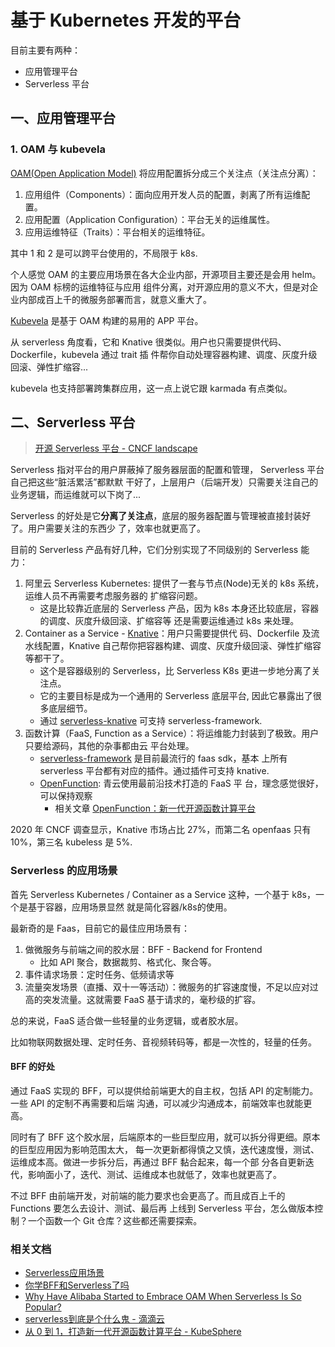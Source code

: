 # 基于 Kubernetes 开发的平台

目前主要有两种：

- 应用管理平台
- Serverless 平台

## 一、应用管理平台

### 1. OAM 与 kubevela

[OAM(Open Application Model)](https://github.com/oam-dev) 将应用配置拆分成三个关注点（关注点分离）：

1. 应用组件（Components）：面向应用开发人员的配置，剥离了所有运维配置。
2. 应用配置（Application Configuration）：平台无关的运维属性。
3. 应用运维特征（Traits）：平台相关的运维特征。

其中 1 和 2 是可以跨平台使用的，不局限于 k8s.

个人感觉 OAM 的主要应用场景在各大企业内部，开源项目主要还是会用 helm。因为 OAM 标榜的运维特征与应用
组件分离，对开源应用的意义不大，但是对企业内部成百上千的微服务部署而言，就意义重大了。

[Kubevela](https://github.com/oam-dev/kubevela) 是基于 OAM 构建的易用的 APP 平台。

从 serverless 角度看，它和 Knative 很类似。用户也只需要提供代码、Dockerfile，kubevela 通过 trait 插
件帮你自动处理容器构建、调度、灰度升级回滚、弹性扩缩容...

kubevela 也支持部署跨集群应用，这一点上说它跟 karmada 有点类似。

## 二、Serverless 平台

> [开源 Serverless 平台 - CNCF landscape](https://landscape.cncf.io/category=installable-platform&format=card-mode&grouping=category)

Serverless 指对平台的用户屏蔽掉了服务器层面的配置和管理， Serverless 平台自己把这些“脏活累活”都默默
干好了，上层用户（后端开发）只需要关注自己的业务逻辑，而运维就可以下岗了...

Serverless 的好处是它**分离了关注点**，底层的服务器配置与管理被直接封装好了。用户需要关注的东西少
了，效率也就更高了。

目前的 Serverless 产品有好几种，它们分别实现了不同级别的 Serverless 能力：

1. 阿里云 Serverless Kubernetes: 提供了一套与节点(Node)无关的 k8s 系统，运维人员不再需要考虑服务器的
   扩缩容问题。
   - 这是比较靠近底层的 Serverless 产品，因为 k8s 本身还比较底层，容器的调度、灰度升级回滚、扩缩容等
     还是需要运维通过 k8s 来处理。
2. Container as a Service - [Knative](https://github.com/knative/serving)：用户只需要提供代
   码、Dockerfile 及流水线配置，Knative 自己帮你把容器构建、调度、灰度升级回滚、弹性扩缩容等都干了。
   - 这个是容器级别的 Serverless，比 Serverless K8s 更进一步地分离了关注点。
   - 它的主要目标是成为一个通用的 Serverless 底层平台, 因此它暴露出了很多底层细节。
   - 通过 [serverless-knative](https://github.com/serverless/serverless-knative) 可支持
     serverless-framework.
3. 函数计算（FaaS, Function as a Service）：将运维能力封装到了极致。用户只要给源码，其他的杂事都由云
   平台处理。
   - [serverless-framework](https://github.com/serverless/serverless) 是目前最流行的 faas sdk，基本
     上所有 serverless 平台都有对应的插件。通过插件可支持 knative.
   - [OpenFunction](https://github.com/OpenFunction/OpenFunction): 青云使用最前沿技术打造的 FaaS 平
     台，理念感觉很好，可以保持观察
     - 相关文章
       [OpenFunction：新一代开源函数计算平台](https://www.infoq.cn/article/aqzsasowifaywvgmku9o)

2020 年 CNCF 调查显示，Knative 市场占比 27%，而第二名 openfaas 只有 10%，第三名 kubeless 是 5%.

### Serverless 的应用场景

首先 Serverless Kubernetes / Container as a Service 这种，一个基于 k8s，一个是基于容器，应用场景显然
就是简化容器/k8s的使用。

最新奇的是 Faas，目前它的最佳应用场景有：

1. 做微服务与前端之间的胶水层：BFF - Backend for Frontend
   - 比如 API 聚合，数据裁剪、格式化、聚合等。
2. 事件请求场景：定时任务、低频请求等
3. 流量突发场景（直播、双十一等活动）：微服务的扩容速度慢，不足以应对过高的突发流量。这就需要 FaaS
   基于请求的，毫秒级的扩容。

总的来说，FaaS 适合做一些轻量的业务逻辑，或者胶水层。

比如物联网数据处理、定时任务、音视频转码等，都是一次性的，轻量的任务。

#### BFF 的好处

通过 FaaS 实现的 BFF，可以提供给前端更大的自主权，包括 API 的定制能力。一些 API 的定制不再需要和后端
沟通，可以减少沟通成本，前端效率也就能更高。

同时有了 BFF 这个胶水层，后端原本的一些巨型应用，就可以拆分得更细。原本的巨型应用因为影响范围太大，
每一次更新都得慎之又慎，迭代速度慢，测试、运维成本高。做进一步拆分后，再通过 BFF 黏合起来，每一个部
分各自更新迭代，影响面小了，迭代、测试、运维成本也就低了，效率也就更高了。

不过 BFF 由前端开发，对前端的能力要求也会更高了。而且成百上千的 Functions 要怎么去设计、测试、最后再
上线到 Serverless 平台，怎么做版本控制？一个函数一个 Git 仓库？这些都还需要探索。

### 相关文档

- [Serverless应用场景](https://help.aliyun.com/document_detail/65565.html)
- [你学BFF和Serverless了吗](https://juejin.cn/post/6844904185427673095)
- [Why Have Alibaba Started to Embrace OAM When Serverless Is So Popular?](https://www.alibabacloud.com/blog/why-have-alibaba-started-to-embrace-oam-when-serverless-is-so-popular_596593)
- [serverless到底是个什么鬼 - 滴滴云](https://zhuanlan.zhihu.com/p/140419955)
- [从 0 到 1，打造新一代开源函数计算平台 - KubeSphere](https://mp.weixin.qq.com/s?__biz=Mzg4NTU0MzEyMg==&mid=2247495210&idx=1&sn=4a16c23e5ed9f9c000171c134d1edee8)
